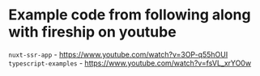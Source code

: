 # Example code from following along with fireship on youtube
`nuxt-ssr-app`
    - https://www.youtube.com/watch?v=3OP-q55hOUI
`typescript-examples`
    - https://www.youtube.com/watch?v=fsVL_xrYO0w